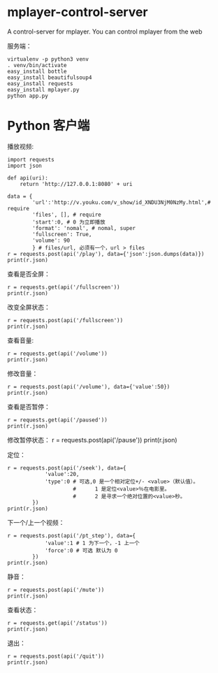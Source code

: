 mplayer-control-server
======================

A control-server for mplayer. You can control mplayer from the web

服务端：

    virtualenv -p python3 venv
    . venv/bin/activate
    easy_install bottle
    easy_install beautifulsoup4
    easy_install requests
    easy_install mplayer.py
    python app.py

Python 客户端
=============

播放视频:

    import requests
    import json
    
    def api(uri):
        return 'http://127.0.0.1:8080' + uri
    
    data = {
            'url':'http://v.youku.com/v_show/id_XNDU3NjM0NzMy.html',# require
            'files', [], # require
            'start':0, # 0 为立即播放
            'format': 'nomal', # nomal, super
            'fullscreen': True,
            'volume': 90
            } # files/url, 必须有一个，url > files
    r = requests.post(api('/play'), data={'json':json.dumps(data)})
    print(r.json)

查看是否全屏：

    r = requests.get(api('/fullscreen'))
    print(r.json)

改变全屏状态：

    r = requests.post(api('/fullscreen'))
    print(r.json)

查看音量:

    r = requests.get(api('/volume'))
    print(r.json)

修改音量：

    r = requests.post(api('/volume'), data={'value':50})
    print(r.json)

查看是否暂停：

    r = requests.get(api('/paused'))
    print(r.json)

修改暂停状态：
    r = requests.post(api('/pause'))
    print(r.json)

定位：

    r = requests.post(api('/seek'), data={
                'value':20,
                'type':0 # 可选,0 是一个相对定位+/- <value>（默认值）。
                         #      1 是定位<value>％在电影里。
                         #      2 是寻求一个绝对位置的<value>秒。
            })
    print(r.json)

下一个/上一个视频：
    
    r = requests.post(api('/pt_step'), data={
                'value':1 # 1 为下一个，-1 上一个
                'force':0 # 可选 默认为 0
            })
    print(r.json)

静音：

    r = requests.post(api('/mute'))
    print(r.json)

查看状态：

    r = requests.get(api('/status'))
    print(r.json)

退出：

    r = requests.post(api('/quit'))
    print(r.json)
